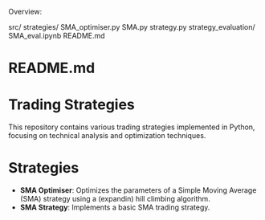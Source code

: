 
Overview:

src/
  strategies/
    SMA_optimiser.py
    SMA.py
    strategy.py
strategy_evaluation/
  SMA_eval.ipynb
README.md


# README.md
# Trading Strategies
This repository contains various trading strategies implemented in Python, focusing on technical analysis and optimization techniques.
# Strategies
- **SMA Optimiser**: Optimizes the parameters of a Simple Moving Average (SMA) strategy using a (expandin) hill climbing algorithm.
- **SMA Strategy**: Implements a basic SMA trading strategy.


